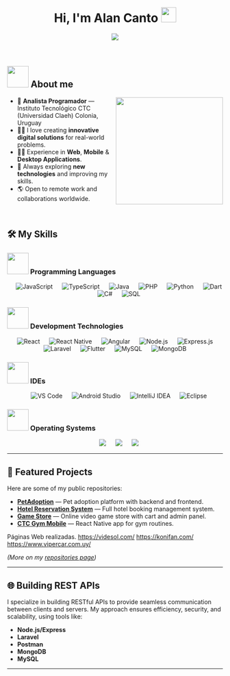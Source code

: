 <h1 align="center">Hi, I'm Alan Canto <img src="https://media.giphy.com/media/hvRJCLFzcasrR4ia7z/giphy.gif" width="35"></h1>
<p align="center">
  <a href="https://github.com/ajoca"><img src="https://readme-typing-svg.herokuapp.com?font=Time+New+Roman&color=%23C8BE25&size=25&center=true&vCenter=true&width=600&height=100&lines=Full+Stack+Developer;Mobile+%26+Web+Development;Always+learning+new+things;Open+to+Collaborations"></a>
</p>

<br>
	
## <picture><img src = "https://github.com/7oSkaaa/7oSkaaa/blob/main/Images/about_me.gif?raw=true" width = 50px></picture> About me

<picture> <img align="right" src="https://github.com/7oSkaaa/7oSkaaa/blob/main/Images/Right_Side.gif?raw=true" width = 250px></picture>

- :school: **Analista Programador** — Instituto Tecnológico CTC (Universidad Claeh) Colonia, Uruguay  
- :technologist: I love creating **innovative digital solutions** for real-world problems.  
- :man_technologist: Experience in **Web**, **Mobile** & **Desktop Applications**.  
- :dart: Always exploring **new technologies** and improving my skills.  
- :earth_americas: Open to remote work and collaborations worldwide.  

<br>

## 🛠️ My Skills

### <picture><img src = "https://github.com/7oSkaaa/7oSkaaa/blob/main/Images/Programming_Languages.gif?raw=true" width = 50px></picture> Programming Languages

<p align="center"> 
  &emsp; <img alt="JavaScript" src="https://img.shields.io/badge/JavaScript-%23F7DF1E.svg?style=plastic&logo=javascript&logoColor=black">
  &emsp; <img alt="TypeScript" src="https://img.shields.io/badge/TypeScript-%23007ACC.svg?style=plastic&logo=typescript&logoColor=white">
  &emsp; <img alt="Java" src="https://img.shields.io/badge/Java-%23ED8B00.svg?style=plastic&logo=java&logoColor=white">
  &emsp; <img alt="PHP" src="https://img.shields.io/badge/PHP-%23777BB4.svg?style=plastic&logo=php&logoColor=white">
  &emsp; <img alt="Python" src="https://img.shields.io/badge/Python-%233776AB.svg?style=plastic&logo=python&logoColor=white">
  &emsp; <img alt="Dart" src="https://img.shields.io/badge/Dart-%230175C2.svg?style=plastic&logo=dart&logoColor=white">
  &emsp; <img alt="C#" src="https://img.shields.io/badge/C%23-%23239120.svg?style=plastic&logo=c-sharp&logoColor=white">
  &emsp; <img alt="SQL" src="https://img.shields.io/badge/SQL-%230075C2.svg?style=plastic&logo=database&logoColor=white">
</p>

### <picture><img src = "https://github.com/7oSkaaa/7oSkaaa/blob/main/Images/Software_Tools.gif?raw=true" width = 50px></picture> Development Technologies

<p align="center">
  &emsp; <img alt="React" src="https://img.shields.io/badge/React-%2361DAFB.svg?style=plastic&logo=react&logoColor=black">
  &emsp; <img alt="React Native" src="https://img.shields.io/badge/React%20Native-%2300D9FF.svg?style=plastic&logo=react&logoColor=white">
  &emsp; <img alt="Angular" src="https://img.shields.io/badge/Angular-%23DD0031.svg?style=plastic&logo=angular&logoColor=white">
  &emsp; <img alt="Node.js" src="https://img.shields.io/badge/Node.js-%23339933.svg?style=plastic&logo=node.js&logoColor=white">
  &emsp; <img alt="Express.js" src="https://img.shields.io/badge/Express.js-%23404d59.svg?style=plastic&logo=express&logoColor=white">
  &emsp; <img alt="Laravel" src="https://img.shields.io/badge/Laravel-%23FF2D20.svg?style=plastic&logo=laravel&logoColor=white">
  &emsp; <img alt="Flutter" src="https://img.shields.io/badge/Flutter-%2302569B.svg?style=plastic&logo=flutter&logoColor=white">
  &emsp; <img alt="MySQL" src="https://img.shields.io/badge/MySQL-%234479A1.svg?style=plastic&logo=mysql&logoColor=white">
  &emsp; <img alt="MongoDB" src="https://img.shields.io/badge/MongoDB-%2347A248.svg?style=plastic&logo=mongodb&logoColor=white">
</p>

### <picture><img src = "https://github.com/7oSkaaa/7oSkaaa/blob/main/Images/IDEs.gif?raw=true" width = 50px></picture> IDEs

<p align="center">
  &emsp; <img alt="VS Code" src="https://img.shields.io/badge/Visual%20Studio%20Code-%23007ACC.svg?style=plastic&logo=visual-studio-code&logoColor=white">
  &emsp; <img alt="Android Studio" src="https://img.shields.io/badge/Android%20Studio-%233DDC84.svg?style=plastic&logo=android-studio&logoColor=white">
  &emsp; <img alt="IntelliJ IDEA" src="https://img.shields.io/badge/IntelliJ%20IDEA-%23000000.svg?style=plastic&logo=intellij-idea&logoColor=white">
  &emsp; <img alt="Eclipse" src="https://img.shields.io/badge/Eclipse-2C2255.svg?style=plastic&logo=eclipse&logoColor=white">
</p>

### <picture><img src = "https://github.com/7oSkaaa/7oSkaaa/blob/main/Images/OS.gif?raw=true" width = 50px></picture> Operating Systems

<p align="center">
  &emsp; <img src="https://img.shields.io/badge/Windows-0078D6?style=plastic&logo=windows&logoColor=white">
  &emsp; <img src="https://img.shields.io/badge/Linux-FCC624?style=plastic&logo=linux&logoColor=black">
  &emsp; <img src="https://img.shields.io/badge/MacOS-000000?style=plastic&logo=macos&logoColor=white">
</p>

---

## 📂 Featured Projects

Here are some of my public repositories:

- [**PetAdoption**](https://github.com/ajoca/PetAdoption) — Pet adoption platform with backend and frontend.
- [**Hotel Reservation System**](https://github.com/ajoca/DDA) — Full hotel booking management system.
- [**Game Store**](https://github.com/ajoca/Game-Shop) — Online video game store with cart and admin panel.
- [**CTC Gym Mobile**](https://github.com/ajoca/Gimnasioctc) — React Native app for gym routines.


Páginas Web realizadas.
https://videsol.com/
https://konifan.com/
https://www.vipercar.com.uy/

*(More on my [repositories page](https://github.com/ajoca?tab=repositories))*

---

## 🌐 Building REST APIs

I specialize in building RESTful APIs to provide seamless communication between clients and servers. My approach ensures efficiency, security, and scalability, using tools like:

- **Node.js/Express**
- **Laravel**
- **Postman**
- **MongoDB**
- **MySQL**

---
